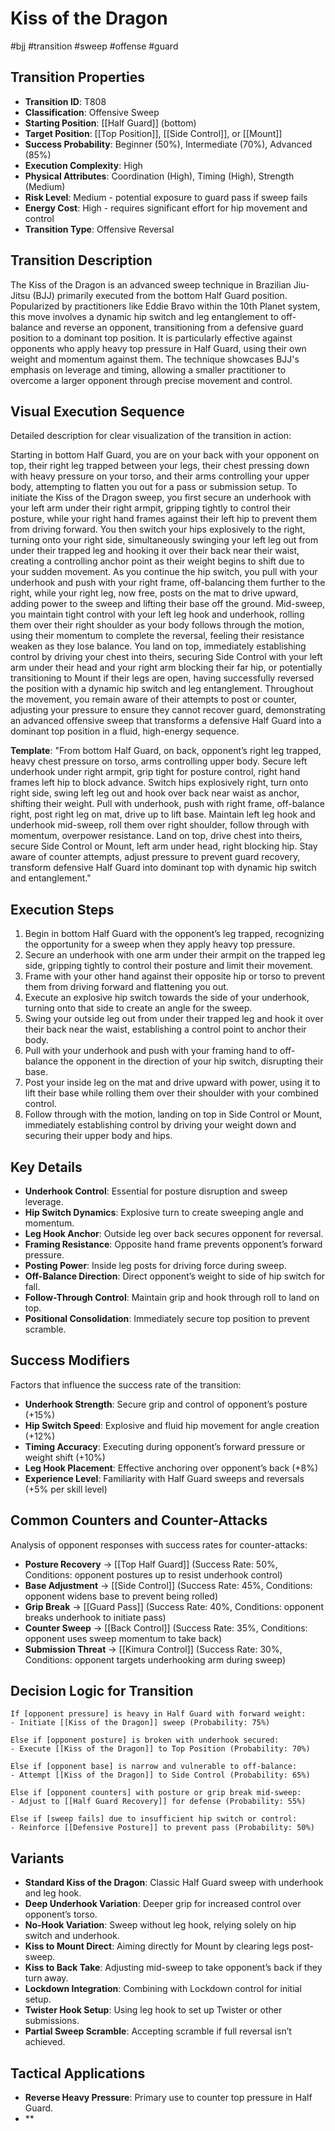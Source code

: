 # Kiss of the Dragon
#bjj #transition #sweep #offense #guard

## Transition Properties
- **Transition ID**: T808
- **Classification**: Offensive Sweep
- **Starting Position**: [[Half Guard]] (bottom)
- **Target Position**: [[Top Position]], [[Side Control]], or [[Mount]]
- **Success Probability**: Beginner (50%), Intermediate (70%), Advanced (85%)
- **Execution Complexity**: High
- **Physical Attributes**: Coordination (High), Timing (High), Strength (Medium)
- **Risk Level**: Medium - potential exposure to guard pass if sweep fails
- **Energy Cost**: High - requires significant effort for hip movement and control
- **Transition Type**: Offensive Reversal

## Transition Description
The Kiss of the Dragon is an advanced sweep technique in Brazilian Jiu-Jitsu (BJJ) primarily executed from the bottom Half Guard position. Popularized by practitioners like Eddie Bravo within the 10th Planet system, this move involves a dynamic hip switch and leg entanglement to off-balance and reverse an opponent, transitioning from a defensive guard position to a dominant top position. It is particularly effective against opponents who apply heavy top pressure in Half Guard, using their own weight and momentum against them. The technique showcases BJJ's emphasis on leverage and timing, allowing a smaller practitioner to overcome a larger opponent through precise movement and control.

## Visual Execution Sequence
Detailed description for clear visualization of the transition in action:

Starting in bottom Half Guard, you are on your back with your opponent on top, their right leg trapped between your legs, their chest pressing down with heavy pressure on your torso, and their arms controlling your upper body, attempting to flatten you out for a pass or submission setup. To initiate the Kiss of the Dragon sweep, you first secure an underhook with your left arm under their right armpit, gripping tightly to control their posture, while your right hand frames against their left hip to prevent them from driving forward. You then switch your hips explosively to the right, turning onto your right side, simultaneously swinging your left leg out from under their trapped leg and hooking it over their back near their waist, creating a controlling anchor point as their weight begins to shift due to your sudden movement. As you continue the hip switch, you pull with your underhook and push with your right frame, off-balancing them further to the right, while your right leg, now free, posts on the mat to drive upward, adding power to the sweep and lifting their base off the ground. Mid-sweep, you maintain tight control with your left leg hook and underhook, rolling them over their right shoulder as your body follows through the motion, using their momentum to complete the reversal, feeling their resistance weaken as they lose balance. You land on top, immediately establishing control by driving your chest into theirs, securing Side Control with your left arm under their head and your right arm blocking their far hip, or potentially transitioning to Mount if their legs are open, having successfully reversed the position with a dynamic hip switch and leg entanglement. Throughout the movement, you remain aware of their attempts to post or counter, adjusting your pressure to ensure they cannot recover guard, demonstrating an advanced offensive sweep that transforms a defensive Half Guard into a dominant top position in a fluid, high-energy sequence.

**Template**: "From bottom Half Guard, on back, opponent’s right leg trapped, heavy chest pressure on torso, arms controlling upper body. Secure left underhook under right armpit, grip tight for posture control, right hand frames left hip to block advance. Switch hips explosively right, turn onto right side, swing left leg out and hook over back near waist as anchor, shifting their weight. Pull with underhook, push with right frame, off-balance right, post right leg on mat, drive up to lift base. Maintain left leg hook and underhook mid-sweep, roll them over right shoulder, follow through with momentum, overpower resistance. Land on top, drive chest into theirs, secure Side Control or Mount, left arm under head, right blocking hip. Stay aware of counter attempts, adjust pressure to prevent guard recovery, transform defensive Half Guard into dominant top with dynamic hip switch and entanglement."

## Execution Steps
1. Begin in bottom Half Guard with the opponent’s leg trapped, recognizing the opportunity for a sweep when they apply heavy top pressure.
2. Secure an underhook with one arm under their armpit on the trapped leg side, gripping tightly to control their posture and limit their movement.
3. Frame with your other hand against their opposite hip or torso to prevent them from driving forward and flattening you out.
4. Execute an explosive hip switch towards the side of your underhook, turning onto that side to create an angle for the sweep.
5. Swing your outside leg out from under their trapped leg and hook it over their back near the waist, establishing a control point to anchor their body.
6. Pull with your underhook and push with your framing hand to off-balance the opponent in the direction of your hip switch, disrupting their base.
7. Post your inside leg on the mat and drive upward with power, using it to lift their base while rolling them over their shoulder with your combined control.
8. Follow through with the motion, landing on top in Side Control or Mount, immediately establishing control by driving your weight down and securing their upper body and hips.

## Key Details
- **Underhook Control**: Essential for posture disruption and sweep leverage.
- **Hip Switch Dynamics**: Explosive turn to create sweeping angle and momentum.
- **Leg Hook Anchor**: Outside leg over back secures opponent for reversal.
- **Framing Resistance**: Opposite hand frame prevents opponent’s forward pressure.
- **Posting Power**: Inside leg posts for driving force during sweep.
- **Off-Balance Direction**: Direct opponent’s weight to side of hip switch for fall.
- **Follow-Through Control**: Maintain grip and hook through roll to land on top.
- **Positional Consolidation**: Immediately secure top position to prevent scramble.

## Success Modifiers
Factors that influence the success rate of the transition:
- **Underhook Strength**: Secure grip and control of opponent’s posture (+15%)
- **Hip Switch Speed**: Explosive and fluid hip movement for angle creation (+12%)
- **Timing Accuracy**: Executing during opponent’s forward pressure or weight shift (+10%)
- **Leg Hook Placement**: Effective anchoring over opponent’s back (+8%)
- **Experience Level**: Familiarity with Half Guard sweeps and reversals (+5% per skill level)

## Common Counters and Counter-Attacks
Analysis of opponent responses with success rates for counter-attacks:
- **Posture Recovery** → [[Top Half Guard]] (Success Rate: 50%, Conditions: opponent postures up to resist underhook control)
- **Base Adjustment** → [[Side Control]] (Success Rate: 45%, Conditions: opponent widens base to prevent being rolled)
- **Grip Break** → [[Guard Pass]] (Success Rate: 40%, Conditions: opponent breaks underhook to initiate pass)
- **Counter Sweep** → [[Back Control]] (Success Rate: 35%, Conditions: opponent uses sweep momentum to take back)
- **Submission Threat** → [[Kimura Control]] (Success Rate: 30%, Conditions: opponent targets underhooking arm during sweep)

## Decision Logic for Transition
```
If [opponent pressure] is heavy in Half Guard with forward weight:
- Initiate [[Kiss of the Dragon]] sweep (Probability: 75%)

Else if [opponent posture] is broken with underhook secured:
- Execute [[Kiss of the Dragon]] to Top Position (Probability: 70%)

Else if [opponent base] is narrow and vulnerable to off-balance:
- Attempt [[Kiss of the Dragon]] to Side Control (Probability: 65%)

Else if [opponent counters] with posture or grip break mid-sweep:
- Adjust to [[Half Guard Recovery]] for defense (Probability: 55%)

Else if [sweep fails] due to insufficient hip switch or control:
- Reinforce [[Defensive Posture]] to prevent pass (Probability: 50%)
```

## Variants
- **Standard Kiss of the Dragon**: Classic Half Guard sweep with underhook and leg hook.
- **Deep Underhook Variation**: Deeper grip for increased control over opponent’s torso.
- **No-Hook Variation**: Sweep without leg hook, relying solely on hip switch and underhook.
- **Kiss to Mount Direct**: Aiming directly for Mount by clearing legs post-sweep.
- **Kiss to Back Take**: Adjusting mid-sweep to take opponent’s back if they turn away.
- **Lockdown Integration**: Combining with Lockdown control for initial setup.
- **Twister Hook Setup**: Using leg hook to set up Twister or other submissions.
- **Partial Sweep Scramble**: Accepting scramble if full reversal isn’t achieved.

## Tactical Applications
- **Reverse Heavy Pressure**: Primary use to counter top pressure in Half Guard.
- **
